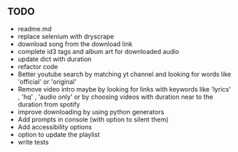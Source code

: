 ## TODO

- readme.md
- replace selenium with dryscrape
- download song from the download link
- complete id3 tags and album art for downloaded audio
- update dict with duration
- refactor code
- Better youtube search by matching yt channel and looking for words like 'official' or 'original'
- Remove video intro maybe by looking for links with keywords like 'lyrics' , 'hq' , 'audio only' or by choosing videos with duration near to the duration from spotify
- improve downloading by using python generators
- Add prompts in console (with option to silent them)
- Add accessibility options
- option to update the playlist
- write tests
